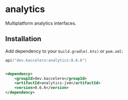 # analytics

Multiplatform analytics interfaces.

## Installation

Add dependency to your `build.gradle(.kts)` or `pom.xml`:

```kotlin
api("dev.kaccelero:analytics:0.6.6")
```

```xml

<dependency>
    <groupId>dev.kaccelero</groupId>
    <artifactId>analytics-jvm</artifactId>
    <version>0.6.6</version>
</dependency>
```

